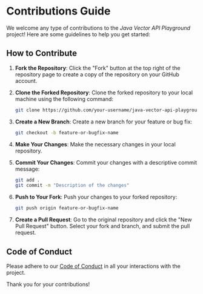 # Contributions Guide

We welcome any type of contributions to the _Java Vector API Playground_ project! Here are some guidelines to help you get started:

## How to Contribute

1. **Fork the Repository**: Click the "Fork" button at the top right of the repository page to create a copy of the repository on your GitHub account.

2. **Clone the Forked Repository**: Clone the forked repository to your local machine using the following command:
    ```sh
    git clone https://github.com/your-username/java-vector-api-playground.git
    ```

3. **Create a New Branch**: Create a new branch for your feature or bug fix:
    ```sh
    git checkout -b feature-or-bugfix-name
    ```

4. **Make Your Changes**: Make the necessary changes in your local repository.

5. **Commit Your Changes**: Commit your changes with a descriptive commit message:
    ```sh
    git add .
    git commit -m "Description of the changes"
    ```

6. **Push to Your Fork**: Push your changes to your forked repository:
    ```sh
    git push origin feature-or-bugfix-name
    ```

7. **Create a Pull Request**: Go to the original repository and click the "New Pull Request" button. Select your fork and branch, and submit the pull request.

## Code of Conduct

Please adhere to our [Code of Conduct](CODE_OF_CONDUCT.md) in all your interactions with the project.

Thank you for your contributions!